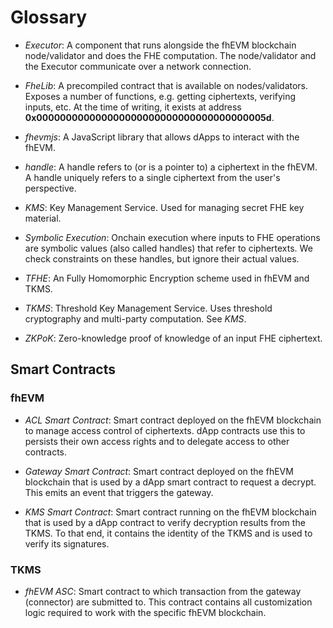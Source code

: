 # Glossary

- _Executor_: A component that runs alongside the fhEVM blockchain node/validator and does the FHE computation. The node/validator and the Executor communicate over a network connection.

- _FheLib_: A precompiled contract that is available on nodes/validators. Exposes a number of functions, e.g. getting ciphertexts, verifying inputs, etc. At the time of writing, it exists at address **0x000000000000000000000000000000000000005d**.

- _fhevmjs_: A JavaScript library that allows dApps to interact with the fhEVM.

- _handle_: A handle refers to (or is a pointer to) a ciphertext in the fhEVM. A handle uniquely refers to a single ciphertext from the user's perspective.

- _KMS_: Key Management Service. Used for managing secret FHE key material.

- _Symbolic Execution_: Onchain execution where inputs to FHE operations are symbolic values (also called handles) that refer to ciphertexts. We check constraints on these handles, but ignore their actual values.

- _TFHE_: An Fully Homomorphic Encryption scheme used in fhEVM and TKMS.

- _TKMS_: Threshold Key Management Service. Uses threshold cryptography and multi-party computation. See _KMS_.

- _ZKPoK_: Zero-knowledge proof of knowledge of an input FHE ciphertext.

## Smart Contracts

### fhEVM

- _ACL Smart Contract_: Smart contract deployed on the fhEVM blockchain to manage access control of ciphertexts. dApp contracts use this to persists their own access rights and to delegate access to other contracts.

- _Gateway Smart Contract_: Smart contract deployed on the fhEVM blockchain that is used by a dApp smart contract to request a decrypt. This emits an event that triggers the gateway.

- _KMS Smart Contract_: Smart contract running on the fhEVM blockchain that is used by a dApp contract to verify decryption results from the TKMS. To that end, it contains the identity of the TKMS and is used to verify its signatures.

### TKMS

- _fhEVM ASC_: Smart contract to which transaction from the gateway (connector) are submitted to. This contract contains all customization logic required to work with the specific fhEVM blockchain.
